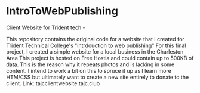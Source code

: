 # IntroToWebPublishing
Client Website for Trident tech - 

This repository contains the original code for a website that I created for Trident Technical College's "intrdouction to web publishing"
For this final project, I created a simple website for a local business in the Charleston Area 
This project is hosted on Free Hostia and could contain up to 500KB of data. This is the reason why it repeats photos and is lacking in some content.
I intend to work a bit on this to spruce it up as I learn more HTM/CSS but ultimately want to create a new site entirely to donate to the client.
Link:  tajcclientwebsite.tajc.club
